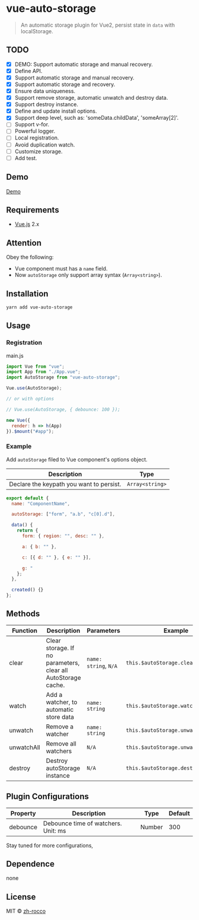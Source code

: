 # vue-auto-storage

> An automatic storage plugin for Vue2, persist state in `data` with localStorage.

## TODO

- [x] DEMO: Support automatic storage and manual recovery.
- [x] Define API.
- [x] Support automatic storage and manual recovery.
- [x] Support automatic storage and recovery.
- [x] Ensure data uniqueness.
- [x] Support remove storage, automatic unwatch and destroy data.
- [x] Support destroy instance.
- [x] Define and update install options.
- [x] Support deep level, such as: 'someData.childData', 'someArray[2]'.
- [ ] Support v-for.
- [ ] Powerful logger.
- [ ] Local registration.
- [ ] Avoid duplication watch.
- [ ] Customize storage.
- [ ] Add test.

## Demo

[Demo](https://zh-rocco.github.io/vue-auto-storage/)

## Requirements

- [Vue.js](https://cn.vuejs.org/) 2.x

## Attention

Obey the following:

- Vue component must has a `name` field.
- Now `autoStorage` only support array syntax (`Array<string>`).

## Installation

```bash
yarn add vue-auto-storage
```

## Usage

### Registration

main.js

```javascript
import Vue from "vue";
import App from "./App.vue";
import AutoStorage from "vue-auto-storage";

Vue.use(AutoStorage);

// or with options

// Vue.use(AutoStorage, { debounce: 100 });

new Vue({
  render: h => h(App)
}).$mount("#app");
```

### Example

Add `autoStorage` filed to Vue component's options object.

| Description                              | Type            |
| ---------------------------------------- | --------------- |
| Declare the keypath you want to persist. | `Array<string>` |

```javascript
export default {
  name: "ComponentName",

  autoStorage: ["form", "a.b", "c[0].d"],

  data() {
    return {
      form: { region: "", desc: "" },

      a: { b: "" },

      c: [{ d: "" }, { e: "" }],

      g: "
    };
  },

  created() {}
};
```

## Methods

| Function   | Description                                                   | Parameters            | Example                             |
| ---------- | ------------------------------------------------------------- | --------------------- | ----------------------------------- |
| clear      | Clear storage. If no parameters, clear all AutoStorage cache. | `name: string`, `N/A` | `this.$autoStorage.clear("a.b")`    |
| watch      | Add a watcher, to automatic store data                        | `name: string`        | `this.$autoStorage.watch("g")`      |
| unwatch    | Remove a watcher                                              | `name: string`        | `this.$autoStorage.unwatch("form")` |
| unwatchAll | Remove all watchers                                           | `N/A`                 | `this.$autoStorage.unwatchAll()`    |
| destroy    | Destroy autoStorage instance                                  | `N/A`                 | `this.$autoStorage.destroy()`       |

## Plugin Configurations

| Property | Description                         | Type   | Default |
| -------- | ----------------------------------- | ------ | ------- |
| debounce | Debounce time of watchers. Unit: ms | Number | 300     |

Stay tuned for more configurations,

## Dependence

none

## License

MIT © [zh-rocco](https://github.com/zh-rocco)
